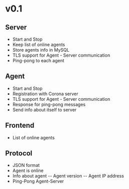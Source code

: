 # v0.1
## Server
- Start and Stop
- Keep list of online agents
- Store agents info in MySQL
- TLS support for Agent - Server communication
- Ping-pong to each agent
## Agent
- Start and Stop
- Registration with Corona server
- TLS support for Agent - Server communication
- Response for ping-pong messages
- Send info about itself to server
## Frontend
- List of online agents
## Protocol
- JSON format
- Agent is online
- Info about agent
-- Agent version
-- Agent IP address
- Ping-Pong Agent-Server